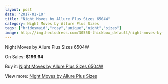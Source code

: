 ```yaml
---
layout: post
date: '2017-01-10'
title: "Night Moves by Allure Plus Sizes 6504W"
category: Night Moves by Allure Plus Sizes
tags: ["bridesmaid","rosy","unique","night","sizes"]
image: http://img.hectodress.com/30558-thickbox_default/night-moves-by-allure-plus-sizes-6504w.jpg
---
```

Night Moves by Allure Plus Sizes 6504W

On Sales: **$196.64**
<a href="https://www.hectodress.com/night-moves-by-allure-plus-sizes/14061-night-moves-by-allure-plus-sizes-6504w.html"><amp-img layout="responsive" width="600" height="600" src="//img.hectodress.com/30558-thickbox_default/night-moves-by-allure-plus-sizes-6504w.jpg" alt="Night Moves by Allure Plus Sizes 6504W 0" /></a>
<a href="https://www.hectodress.com/night-moves-by-allure-plus-sizes/14061-night-moves-by-allure-plus-sizes-6504w.html"><amp-img layout="responsive" width="600" height="600" src="//img.hectodress.com/30560-thickbox_default/night-moves-by-allure-plus-sizes-6504w.jpg" alt="Night Moves by Allure Plus Sizes 6504W 1" /></a>
<a href="https://www.hectodress.com/night-moves-by-allure-plus-sizes/14061-night-moves-by-allure-plus-sizes-6504w.html"><amp-img layout="responsive" width="600" height="600" src="//img.hectodress.com/30559-thickbox_default/night-moves-by-allure-plus-sizes-6504w.jpg" alt="Night Moves by Allure Plus Sizes 6504W 2" /></a>

Buy it: [Night Moves by Allure Plus Sizes 6504W](https://www.hectodress.com/night-moves-by-allure-plus-sizes/14061-night-moves-by-allure-plus-sizes-6504w.html "Night Moves by Allure Plus Sizes 6504W")

View more: [Night Moves by Allure Plus Sizes](https://www.hectodress.com/240-night-moves-by-allure-plus-sizes "Night Moves by Allure Plus Sizes")